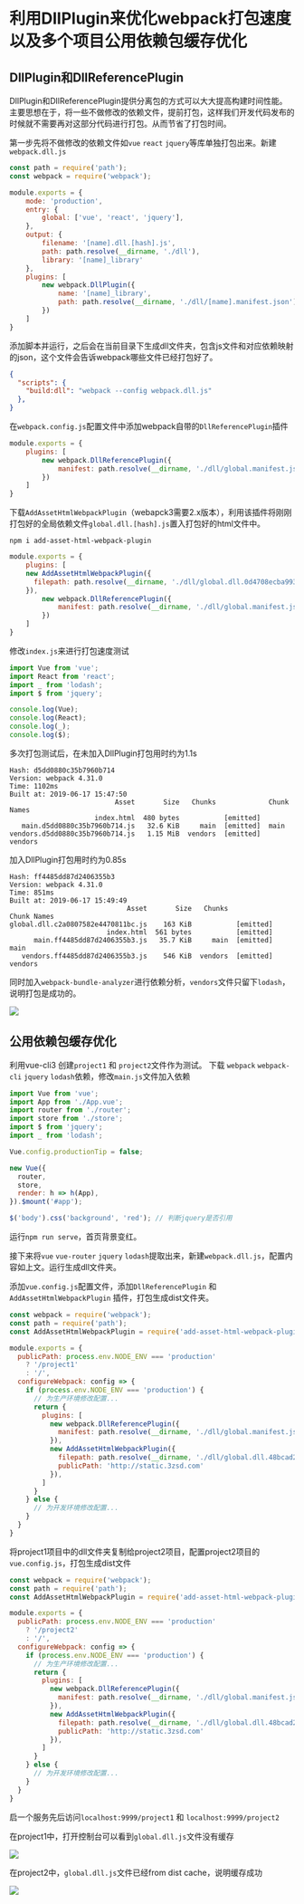 # 利用DllPlugin来优化webpack打包速度以及多个项目公用依赖包缓存优化

## DllPlugin和DllReferencePlugin

DllPlugin和DllReferencePlugin提供分离包的方式可以大大提高构建时间性能。主要思想在于，将一些不做修改的依赖文件，提前打包，这样我们开发代码发布的时候就不需要再对这部分代码进行打包。从而节省了打包时间。

第一步先将不做修改的依赖文件如`vue` `react` `jquery`等库单独打包出来。新建`webpack.dll.js`

```js
const path = require('path');
const webpack = require('webpack');

module.exports = {
	mode: 'production',
	entry: {
		global: ['vue', 'react', 'jquery'],
	},
	output: {
		filename: '[name].dll.[hash].js',
		path: path.resolve(__dirname, './dll'),
		library: '[name]_library'
	},
	plugins: [
		new webpack.DllPlugin({
			name: '[name]_library',
			path: path.resolve(__dirname, './dll/[name].manifest.json'),
		})
	]
}
```

添加脚本并运行，之后会在当前目录下生成dll文件夹，包含js文件和对应依赖映射的json，这个文件会告诉webpack哪些文件已经打包好了。

```json
{
  "scripts": {
    "build:dll": "webpack --config webpack.dll.js"
  },
}
```

在`webpack.config.js`配置文件中添加webpack自带的`DllReferencePlugin`插件

```js
module.exports = {
	plugins: [
		new webpack.DllReferencePlugin({
			manifest: path.resolve(__dirname, './dll/global.manifest.json') // 映射文件路径
		})
	]
}
```

下载`AddAssetHtmlWebpackPlugin`（webapck3需要2.x版本），利用该插件将刚刚打包好的全局依赖文件`global.dll.[hash].js`置入打包好的html文件中。

```
npm i add-asset-html-webpack-plugin
```

```js
module.exports = {
	plugins: [
    new AddAssetHtmlWebpackPlugin({
      filepath: path.resolve(__dirname, './dll/global.dll.0d4708ecba99397d3606.js'),
    }),
		new webpack.DllReferencePlugin({
			manifest: path.resolve(__dirname, './dll/global.manifest.json') // 映射文件路径
		})
	]
}
```

修改`index.js`来进行打包速度测试

```js
import Vue from 'vue';
import React from 'react';
import _ from 'lodash';
import $ from 'jquery';

console.log(Vue);
console.log(React);
console.log(_);
console.log($);
```

多次打包测试后，在未加入DllPlugin打包用时约为1.1s

```
Hash: d5dd0880c35b7960b714
Version: webpack 4.31.0
Time: 1102ms
Built at: 2019-06-17 15:47:50
                          Asset       Size   Chunks             Chunk Names
                     index.html  480 bytes           [emitted]  
   main.d5dd0880c35b7960b714.js   32.6 KiB     main  [emitted]  main
vendors.d5dd0880c35b7960b714.js   1.15 MiB  vendors  [emitted]  vendors
```

加入DllPlugin打包用时约为0.85s

```
Hash: ff4485dd87d2406355b3
Version: webpack 4.31.0
Time: 851ms
Built at: 2019-06-17 15:49:49
                             Asset       Size   Chunks             Chunk Names
global.dll.c2a0807582e4470811bc.js    163 KiB           [emitted]  
                        index.html  561 bytes           [emitted]  
      main.ff4485dd87d2406355b3.js   35.7 KiB     main  [emitted]  main
   vendors.ff4485dd87d2406355b3.js    546 KiB  vendors  [emitted]  vendors
```

同时加入`webpack-bundle-analyzer`进行依赖分析，`vendors`文件只留下`lodash`，说明打包是成功的。

![](learn22_01.jpg)

## 公用依赖包缓存优化

利用vue-cli3 创建`project1` 和 `project2`文件作为测试。 下载 `webpack` `webpack-cli` `jquery` `lodash`依赖，修改`main.js`文件加入依赖

```js
import Vue from 'vue';
import App from './App.vue';
import router from './router';
import store from './store';
import $ from 'jquery';
import _ from 'lodash';

Vue.config.productionTip = false;

new Vue({
  router,
  store,
  render: h => h(App),
}).$mount('#app');

$('body').css('background', 'red'); // 判断jquery是否引用
```


运行`npm run serve`，首页背景变红。

接下来将`vue` `vue-router` `jquery` `lodash`提取出来，新建`webpack.dll.js`，配置内容如上文。运行生成dll文件夹。

添加`vue.config.js`配置文件，添加`DllReferencePlugin` 和 `AddAssetHtmlWebpackPlugin` 插件，打包生成dist文件夹。

```js
const webpack = require('webpack');
const path = require('path');
const AddAssetHtmlWebpackPlugin = require('add-asset-html-webpack-plugin');

module.exports = {
  publicPath: process.env.NODE_ENV === 'production'
    ? '/project1'
    : '/',
  configureWebpack: config => {
    if (process.env.NODE_ENV === 'production') {
      // 为生产环境修改配置...
      return {
        plugins: [
          new webpack.DllReferencePlugin({
            manifest: path.resolve(__dirname, './dll/global.manifest.json')
          }),
          new AddAssetHtmlWebpackPlugin({
            filepath: path.resolve(__dirname, './dll/global.dll.48bcad28143704e842c1.js'),
            publicPath: 'http://static.3zsd.com'
          }),
        ]
      }
    } else {
      // 为开发环境修改配置...
    }
  }
}
```

将project1项目中的dll文件夹复制给project2项目，配置project2项目的`vue.config.js`，打包生成dist文件

```js
const webpack = require('webpack');
const path = require('path');
const AddAssetHtmlWebpackPlugin = require('add-asset-html-webpack-plugin');

module.exports = {
  publicPath: process.env.NODE_ENV === 'production'
    ? '/project2'
    : '/',
  configureWebpack: config => {
    if (process.env.NODE_ENV === 'production') {
      // 为生产环境修改配置...
      return {
        plugins: [
          new webpack.DllReferencePlugin({
            manifest: path.resolve(__dirname, './dll/global.manifest.json')
          }),
          new AddAssetHtmlWebpackPlugin({
            filepath: path.resolve(__dirname, './dll/global.dll.48bcad28143704e842c1.js'),
            publicPath: 'http://static.3zsd.com'
          }),
        ]
      }
    } else {
      // 为开发环境修改配置...
    }
  }
}
```

启一个服务先后访问`localhost:9999/project1` 和 `localhost:9999/project2`

在project1中，打开控制台可以看到`global.dll.js`文件没有缓存

![](learn23_01.jpg)

在project2中，`global.dll.js`文件已经from dist cache，说明缓存成功

![](learn23_02.jpg)